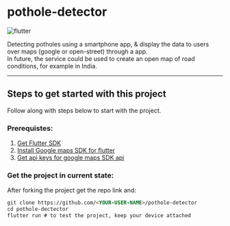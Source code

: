 # pothole-detector
![flutter](https://img.shields.io/badge/Flutter-03589b?logo=flutter)  

Detecting potholes using a smartphone app, & display the data to users over maps (google or open-street) through a app.  
In future, the service could be used to create an open map of road conditions, for example in India.  
___
## Steps to get started with this project

Follow along with steps below to start with the project.  

### Prerequistes:
1. [Get Flutter SDK]()
2. [Install Google maps SDK for flutter](https://codelabs.developers.google.com/codelabs/google-maps-in-flutter)
3. [Get api keys for google maps SDK api]()

### Get the project in current state:  
After forking the project get the repo link and:  

```md
git clone https://github.com/<YOUR-USER-NAME>/pothole-detector
cd pothole-dectector
flutter run # to test the project, keep your device attached
```
